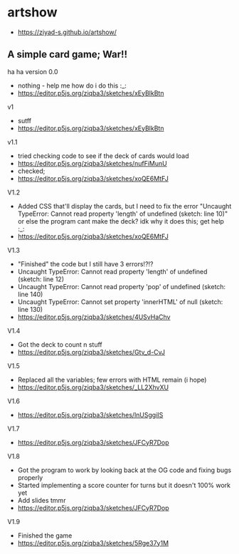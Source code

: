 # artshow
- https://ziyad-s.github.io/artshow/

## A simple card game; War!!


ha ha version 0.0 
- nothing - help me how do i do this :_:
- https://editor.p5js.org/ziqba3/sketches/xEyBlkBtn

v1 
- sutff
- https://editor.p5js.org/ziqba3/sketches/xEyBlkBtn

v1.1 
- tried checking code to see if the deck of cards would load
- https://editor.p5js.org/ziqba3/sketches/nufFiMunU
- checked;
- https://editor.p5js.org/ziqba3/sketches/xoQE6MtFJ

V1.2
- Added CSS that'll display the cards, but I need to fix the error "Uncaught TypeError: Cannot read property 'length' of undefined (sketch: line 10)" or else the program cant make the deck? idk why it does this; get help :_:
- https://editor.p5js.org/ziqba3/sketches/xoQE6MtFJ

V1.3
- "Finished" the code but I still have 3 errors!?!?
- Uncaught TypeError: Cannot read property 'length' of undefined (sketch: line 12)
- Uncaught TypeError: Cannot read property 'pop' of undefined (sketch: line 140)
- Uncaught TypeError: Cannot set property 'innerHTML' of null (sketch: line 130)
- https://editor.p5js.org/ziqba3/sketches/4USvHaChv

V1.4 
- Got the deck to count n stuff
- https://editor.p5js.org/ziqba3/sketches/Gtv_d-CvJ

V1.5
- Replaced all the variables; few errors with HTML remain (i hope)
- https://editor.p5js.org/ziqba3/sketches/_LL2XhvXU

V1.6
- https://editor.p5js.org/ziqba3/sketches/lnUSggiIS

V1.7
- https://editor.p5js.org/ziqba3/sketches/JFCyR7Dop

V1.8
- Got the program to work by looking back at the OG code and fixing bugs properly
- Started implementing a score counter for turns but it doesn't 100% work yet
- Add slides tmmr
- https://editor.p5js.org/ziqba3/sketches/JFCyR7Dop

V1.9
- Finished the game
- https://editor.p5js.org/ziqba3/sketches/5Rge37y1M
